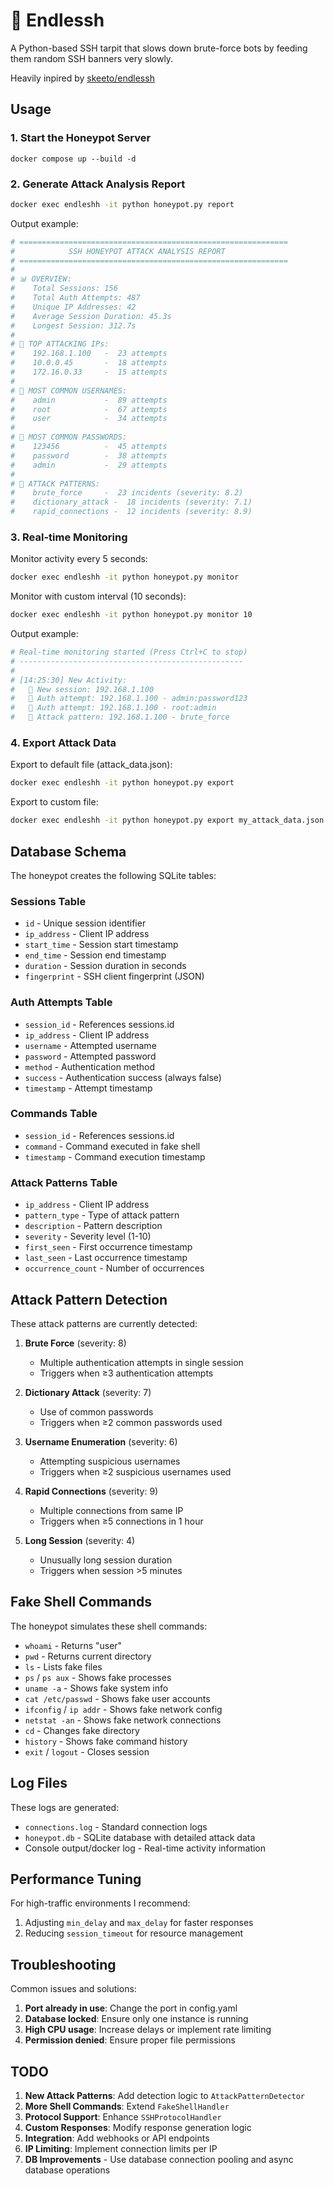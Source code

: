 # 🐍 Endlessh

A Python-based SSH tarpit that slows down brute-force bots by feeding them random SSH banners very slowly.

Heavily inpired by [skeeto/endlessh](https://github.com/skeeto/endlessh/tree/master)


## Usage

### 1. Start the Honeypot Server

```
docker compose up --build -d
```

### 2. Generate Attack Analysis Report

```bash
docker exec endleshh -it python honeypot.py report
```

Output example:
```bash
# ============================================================
#            SSH HONEYPOT ATTACK ANALYSIS REPORT
# ============================================================
# 
# 📊 OVERVIEW:
#    Total Sessions: 156
#    Total Auth Attempts: 487
#    Unique IP Addresses: 42
#    Average Session Duration: 45.3s
#    Longest Session: 312.7s
# 
# 🎯 TOP ATTACKING IPs:
#    192.168.1.100   -  23 attempts
#    10.0.0.45       -  18 attempts
#    172.16.0.33     -  15 attempts
# 
# 👤 MOST COMMON USERNAMES:
#    admin           -  89 attempts
#    root            -  67 attempts
#    user            -  34 attempts
# 
# 🔐 MOST COMMON PASSWORDS:
#    123456          -  45 attempts
#    password        -  38 attempts
#    admin           -  29 attempts
# 
# 🚨 ATTACK PATTERNS:
#    brute_force     -  23 incidents (severity: 8.2)
#    dictionary_attack -  18 incidents (severity: 7.1)
#    rapid_connections -  12 incidents (severity: 8.9)
```

### 3. Real-time Monitoring

Monitor activity every 5 seconds:
```bash
docker exec endleshh -it python honeypot.py monitor
```

Monitor with custom interval (10 seconds):
```bash
docker exec endleshh -it python honeypot.py monitor 10
```

Output example:
```bash
# Real-time monitoring started (Press Ctrl+C to stop)
# --------------------------------------------------
# 
# [14:25:30] New Activity:
#   🔗 New session: 192.168.1.100
#   🔐 Auth attempt: 192.168.1.100 - admin:password123
#   🔐 Auth attempt: 192.168.1.100 - root:admin
#   🚨 Attack pattern: 192.168.1.100 - brute_force
```

### 4. Export Attack Data

Export to default file (attack_data.json):
```bash
docker exec endleshh -it python honeypot.py export
```

Export to custom file:
```bash
docker exec endleshh -it python honeypot.py export my_attack_data.json
```

## Database Schema

The honeypot creates the following SQLite tables:

### Sessions Table
- `id` - Unique session identifier
- `ip_address` - Client IP address
- `start_time` - Session start timestamp
- `end_time` - Session end timestamp
- `duration` - Session duration in seconds
- `fingerprint` - SSH client fingerprint (JSON)

### Auth Attempts Table
- `session_id` - References sessions.id
- `ip_address` - Client IP address
- `username` - Attempted username
- `password` - Attempted password
- `method` - Authentication method
- `success` - Authentication success (always false)
- `timestamp` - Attempt timestamp

### Commands Table
- `session_id` - References sessions.id
- `command` - Command executed in fake shell
- `timestamp` - Command execution timestamp

### Attack Patterns Table
- `ip_address` - Client IP address
- `pattern_type` - Type of attack pattern
- `description` - Pattern description
- `severity` - Severity level (1-10)
- `first_seen` - First occurrence timestamp
- `last_seen` - Last occurrence timestamp
- `occurrence_count` - Number of occurrences

## Attack Pattern Detection

These attack patterns are currently detected:

1. **Brute Force** (severity: 8)
   - Multiple authentication attempts in single session
   - Triggers when ≥3 authentication attempts

2. **Dictionary Attack** (severity: 7)
   - Use of common passwords
   - Triggers when ≥2 common passwords used

3. **Username Enumeration** (severity: 6)
   - Attempting suspicious usernames
   - Triggers when ≥2 suspicious usernames used

4. **Rapid Connections** (severity: 9)
   - Multiple connections from same IP
   - Triggers when ≥5 connections in 1 hour

5. **Long Session** (severity: 4)
   - Unusually long session duration
   - Triggers when session >5 minutes

## Fake Shell Commands

The honeypot simulates these shell commands:

- `whoami` - Returns "user"
- `pwd` - Returns current directory
- `ls` - Lists fake files
- `ps` / `ps aux` - Shows fake processes
- `uname -a` - Shows fake system info
- `cat /etc/passwd` - Shows fake user accounts
- `ifconfig` / `ip addr` - Shows fake network config
- `netstat -an` - Shows fake network connections
- `cd` - Changes fake directory
- `history` - Shows fake command history
- `exit` / `logout` - Closes session


## Log Files

These logs are generated:

- `connections.log` - Standard connection logs
- `honeypot.db` - SQLite database with detailed attack data
- Console output/docker log - Real-time activity information


## Performance Tuning

For high-traffic environments I recommend:

1. Adjusting `min_delay` and `max_delay` for faster responses
2. Reducing `session_timeout` for resource management


## Troubleshooting

Common issues and solutions:

1. **Port already in use**: Change the port in config.yaml
2. **Database locked**: Ensure only one instance is running
3. **High CPU usage**: Increase delays or implement rate limiting
4. **Permission denied**: Ensure proper file permissions


## TODO

1. **New Attack Patterns**: Add detection logic to `AttackPatternDetector`
2. **More Shell Commands**: Extend `FakeShellHandler`
3. **Protocol Support**: Enhance `SSHProtocolHandler`
4. **Custom Responses**: Modify response generation logic
5. **Integration**: Add webhooks or API endpoints
6. **IP Limiting**: Implement connection limits per IP
7. **DB Improvements** - Use database connection pooling and async database operations

